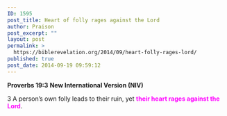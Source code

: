 ```yaml
---
ID: 1595
post_title: Heart of folly rages against the Lord
author: Praison
post_excerpt: ""
layout: post
permalink: >
  https://biblerevelation.org/2014/09/heart-folly-rages-lord/
published: true
post_date: 2014-09-19 09:59:12
---
```

<strong>Proverbs 19:3</strong>
<strong> New International Version (NIV)</strong>

3 A person’s own folly leads to their ruin,
yet <span style="color: #ff00ff;"><strong>their heart rages against the Lord</strong></span>.